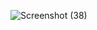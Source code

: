 ![Screenshot (38)](https://github.com/AddiiiSN/Lab7Web/assets/115928747/0938eace-62b3-4efc-8078-c1548e098004)
